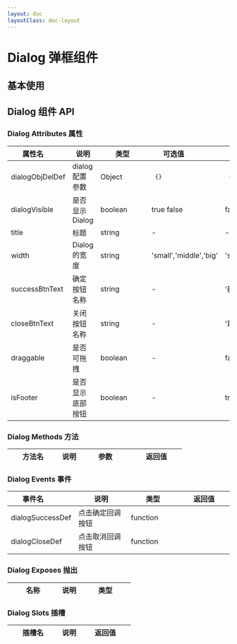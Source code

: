 ```yaml
---
layout: doc
layoutClass: doc-layout
---
```

# Dialog 弹框组件

## 基本使用

<preview path="../demos/dialog/dialog-1.vue" title="基本使用" description=" "></preview>

## Dialog 组件 API

### Dialog Attributes 属性
  | <div style="width: 100px">属性名</div> | 说明             | <div style="width: 100px">类型</div> | <div style="width: 100px">可选值</div> | <div style="width: 100px">默认值</div> |
  | -------------------------------------- | ---------------- | ------------------------------------ | -------------------------------------- | -------------------------------------- |
  | dialogObjDelDef                        | dialog配置参数   | Object                               | <pre> {} </pre>                        | <pre> {}</pre>                         |
  | dialogVisible                          | 是否显示 Dialog  | boolean                              | true false                             | false                                  |
  | title                                  | 标题             | string                               | -                                      | -                                      |
  | width                                  | Dialog 的宽度    | string                               | 'small','middle','big'                 | 'small'                                |
  | successBtnText                         | 确定按钮名称     | string                               | -                                      | '确定'                                 |
  | closeBtnText                           | 关闭按钮名称     | string                               | -                                      | '取消'                                 |
  | draggable                              | 是否 可拖拽      | boolean                              | -                                      | false                                  |
  | isFooter                               | 是否显示底部按钮 | boolean                              | -                                      | true                                   |
### Dialog Methods 方法
  | <div style="width: 100px">方法名</div> | 说明 | <div style="width: 100px">参数</div> | <div style="width: 100px">返回值</div> |
  | -------------------------------------- | ---- | ------------------------------------ | -------------------------------------- |
  ### Dialog Events 事件
  | <div style="width: 100px">事件名</div> | 说明             | <div style="width: 100px">类型</div> | <div style="width: 100px">返回值</div> |
  | -------------------------------------- | ---------------- | ------------------------------------ | -------------------------------------- |
  | dialogSuccessDef                       | 点击确定回调按钮 | function                             |                                        |
  | dialogCloseDef                         | 点击取消回调按钮 | function                             |                                        |
### Dialog Exposes 抛出
  | <div style="width: 100px">名称</div> | 说明 | <div style="width: 100px">类型</div> |
  | ------------------------------------ | ---- | ------------------------------------ |
  ### Dialog Slots 插槽
  | <div style="width: 100px">插槽名</div> | 说明 | <div style="width: 100px">返回值</div> |
  | -------------------------------------- | ---- | -------------------------------------- |
            
